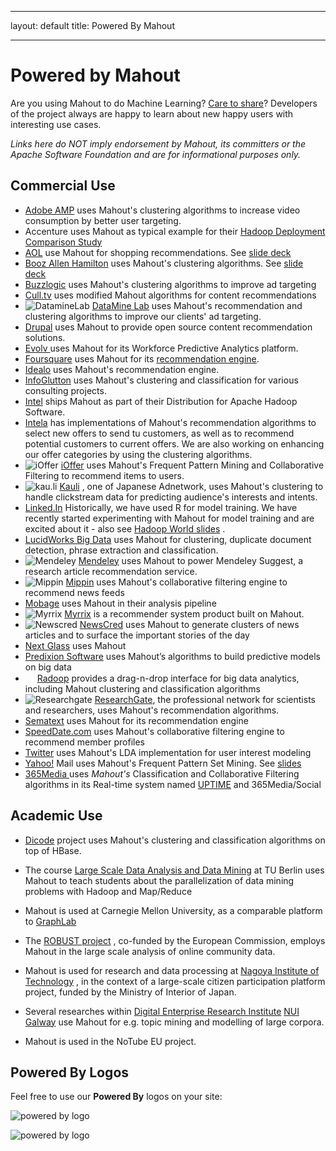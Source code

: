 <!--
 Licensed to the Apache Software Foundation (ASF) under one or more
 contributor license agreements.  See the NOTICE file distributed with
 this work for additional information regarding copyright ownership.
 The ASF licenses this file to You under the Apache License, Version 2.0
 (the "License"); you may not use this file except in compliance with
 the License.  You may obtain a copy of the License at

     http://www.apache.org/licenses/LICENSE-2.0

 Unless required by applicable law or agreed to in writing, software
 distributed under the License is distributed on an "AS IS" BASIS,
 WITHOUT WARRANTIES OR CONDITIONS OF ANY KIND, either express or implied.
 See the License for the specific language governing permissions and
 limitations under the License.
-->
---
layout: default
title: Powered By Mahout

    
---

# Powered by Mahout

Are you using Mahout to do Machine Learning? <a href="https://mahout.apache.org/general/mailing-lists,-irc-and-archives.html">Care to share</a>? Developers of the project always are happy to learn about new happy users with interesting use cases.

*Links here do NOT imply
endorsement by Mahout, its committers or the Apache Software Foundation and
are for informational purposes only.*

<a name="PoweredByMahout-CommercialUse"></a>
## Commercial Use

* <a href="http://nosql.mypopescu.com/post/2082712431/hbase-and-hadoop-at-adobe">Adobe AMP</a> uses Mahout's clustering algorithms to increase video
consumption by better user targeting. 
* Accenture uses Mahout as typical example for their [Hadoop Deployment Comparison Study](http://www.accenture.com/SiteCollectionDocuments/PDF/Accenture-Hadoop-Deployment-Comparison-Study.pdf)
* [AOL](http://www.aol.com)
 use Mahout for shopping recommendations. See [slide deck](http://www.slideshare.net/kryton/the-data-layer)
* [Booz Allen Hamilton](http://www.boozallen.com/)
 uses Mahout's clustering algorithms. See [slide deck](http://www.slideshare.net/ydn/3-biometric-hadoopsummit2010)
* [Buzzlogic](http://www.buzzlogic.com)
 uses Mahout's clustering algorithms to improve ad targeting
* [Cull.tv](http://cull.tv/)
 uses modified Mahout algorithms for content recommendations
* ![DatamineLab](http://cdn.dataminelab.com/favicon.ico) [DataMine Lab](http://dataminelab.com)
 uses Mahout's recommendation and clustering algorithms to improve our
clients' ad targeting.
* [Drupal](http://drupal.org/project/recommender)
 uses Mahout to provide open source content recommendation solutions.
* [Evolv ](http://www.evolvondemand.com)
 uses Mahout for its Workforce Predictive Analytics platform.
* [Foursquare](http://www.foursquare.com)
 uses Mahout for its [recommendation engine](http://engineering.foursquare.com/2011/03/22/building-a-recommendation-engine-foursquare-style/).
* [Idealo](http://www.idealo.de)
 uses Mahout's recommendation engine.
* [InfoGlutton](http://www.infoglutton.com)
 uses Mahout's clustering and classification for various consulting
projects.
* [Intel](http://mark.chmarny.com/2013/07/thinking-big-about-data-at-intel.html)
 ships Mahout as part of their Distribution for Apache Hadoop Software.
* [Intela](http://www.intela.com/)
 has implementations of Mahout's recommendation algorithms to select new
offers to send tu customers, as well as to recommend potential customers to
current offers. We are also working on enhancing our offer categories by
using the clustering algorithms.
* ![iOffer](http://ioffer.com/favicon.ico) [iOffer](http://www.ioffer.com)
 uses Mahout's Frequent Pattern Mining and Collaborative Filtering to
recommend items to users.
* ![kau.li](http://kau.li/favicon.ico) [Kauli](http://kau.li/en)
, one of Japanese Adnetwork, uses Mahout's clustering to handle clickstream
data for predicting audience's interests and intents.
* [Linked.In](http://linkedin.com)
 Historically, we have used R for model training. We have recently started
experimenting with Mahout for model training and are excited about it - also see
 <a href="https://www.quora.com/LinkedIn-Recommendations/How-does-LinkedIns-recommendation-system-work?srid=XoeG&share=1">Hadoop World slides</a>
.
* [LucidWorks Big Data](http://www.lucidworks.com/products/lucidworks-big-data)
 uses Mahout for clustering, duplicate document detection, phrase
extraction and classification.
* ![Mendeley](http://mendeley.com/favicon.ico) [Mendeley](http://mendeley.com)
 uses Mahout to power Mendeley Suggest, a research article recommendation
service.
* ![Mippin](http://mippin.com/web/favicon.ico) [Mippin](http://mippin.com)
 uses Mahout's collaborative filtering engine to recommend news feeds
* [Mobage](http://www.slideshare.net/hamadakoichi/mobage-prmu-2011-mahout-hadoop)
 uses Mahout in their analysis pipeline
* ![Myrrix](http://myrrix.com/wp-content/uploads/2012/03/favicon.ico) [Myrrix](http://myrrix.com)
 is a recommender system product built on Mahout.
* ![Newscred](http://www.newscred.com/static/img/website/favicon.ico) [NewsCred](http://platform.newscred.com)
 uses Mahout to generate clusters of news articles and to surface the
important stories of the day
* [Next Glass](http://nextglass.co/)
 uses Mahout
* [Predixion Software](http://predixionsoftware.com/)
 uses Mahout’s algorithms to build predictive models on big data
* <img src="http://www.radoop.eu/wp-content/uploads/favicon.png" width=15> [Radoop](http://radoop.eu)
 provides a drag-n-drop interface for big data analytics, including Mahout
clustering and classification algorithms
* ![Researchgate](https://www.researchgate.net/favicon.ico) [ResearchGate](http://www.researchgate.net/), the professional network for scientists and researchers, uses Mahout's
recommendation algorithms.
* [Sematext](http://www.sematext.com/)
 uses Mahout for its recommendation engine
* [SpeedDate.com](http://www.speeddate.com)
 uses Mahout's collaborative filtering engine to recommend member profiles
* [Twitter](http://twitter.com)
 uses Mahout's LDA implementation for user interest modeling
* [Yahoo\!](http://www.yahoo.com)
 Mail uses Mahout's Frequent Pattern Set Mining.  See [slides](http://www.slideshare.net/hadoopusergroup/mail-antispam)
* [365Media ](http://365media.com/)
 uses *Mahout's* Classification and Collaborative Filtering algorithms in
its Real-time system named [UPTIME](http://uptime.365media.com/)
 and 365Media/Social

<a name="PoweredByMahout-AcademicUse"></a>
## Academic Use

* [Dicode](https://www.dicode-project.eu/)
 project uses Mahout's clustering and classification algorithms on top of
HBase.
* The course [Large Scale Data Analysis and Data Mining](http://www.dima.tu-berlin.de/menue/teaching/masterstudium/aim-3/)
 at TU Berlin uses Mahout to teach students about the parallelization of data
mining problems with Hadoop and Map/Reduce
* Mahout is used at Carnegie Mellon University, as a comparable platform to [GraphLab](http://www.graphlab.ml.cmu.edu/)

* The [ROBUST project](http://www.robust-project.eu/)
, co-funded by the European Commission, employs Mahout in the large scale
analysis of online community data.
* Mahout is used for research and data processing at [Nagoya Institute of Technology](http://www.nitech.ac.jp/eng/schools/grad/cse.html)
, in the context of a large-scale citizen participation platform project,
funded by the Ministry of Interior of Japan.
* Several researches within [Digital Enterprise Research Institute](http://www.deri.ie)
 [NUI Galway](http://www.nuigalway.ie)
 use Mahout for e.g. topic mining and modelling of large corpora.
* Mahout is used in the NoTube EU project.

<a name="PoweredByMahout-PoweredByLogos"></a>
## Powered By Logos

Feel free to use our **Powered By** logos on your site:

![powered by logo](https://mahout.apache.org/images/mahout-logo-poweredby-55.png)


![powered by logo](https://mahout.apache.org/images/mahout-logo-poweredby-100.png)